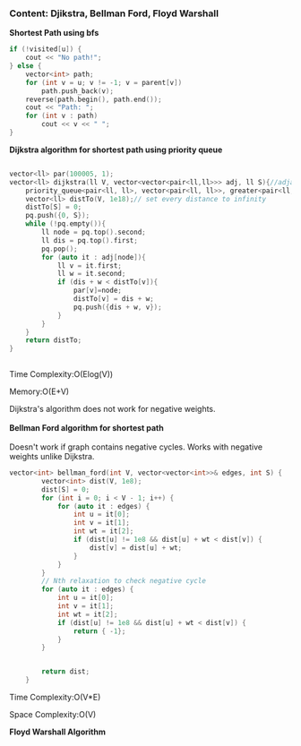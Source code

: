 ### Content: Djikstra, Bellman Ford, Floyd Warshall
**Shortest Path using bfs**
```cpp
if (!visited[u]) {
    cout << "No path!";
} else {
    vector<int> path;
    for (int v = u; v != -1; v = parent[v])
        path.push_back(v);
    reverse(path.begin(), path.end());
    cout << "Path: ";
    for (int v : path)
        cout << v << " ";
}

```

**Dijkstra algorithm for shortest path using priority queue**
```cpp

vector<ll> par(100005, 1);
vector<ll> dijkstra(ll V, vector<vector<pair<ll,ll>>> adj, ll S){//adjacency list contains the vertices that are connected along with the weight
    priority_queue<pair<ll, ll>, vector<pair<ll, ll>>, greater<pair<ll, ll>>> pq;
    vector<ll> distTo(V, 1e18);// set every distance to infinity
    distTo[S] = 0;
    pq.push({0, S});
    while (!pq.empty()){
        ll node = pq.top().second;
        ll dis = pq.top().first;
        pq.pop();
        for (auto it : adj[node]){
            ll v = it.first;
            ll w = it.second;
            if (dis + w < distTo[v]){
                par[v]=node;
                distTo[v] = dis + w;
                pq.push({dis + w, v});
            }
        }
    }
    return distTo;
}
    
```
Time Complexity:O(Elog(V))

Memory:O(E+V)

Dijkstra's algorithm does not work for negative weights. 
<br><br>
**Bellman Ford algorithm for shortest path**
<br><br>
Doesn't work if graph contains negative cycles.
Works with negative weights unlike Dijkstra.
```cpp
vector<int> bellman_ford(int V, vector<vector<int>>& edges, int S) {
		vector<int> dist(V, 1e8);
		dist[S] = 0;
		for (int i = 0; i < V - 1; i++) {
			for (auto it : edges) {
				int u = it[0];
				int v = it[1];
				int wt = it[2];
				if (dist[u] != 1e8 && dist[u] + wt < dist[v]) {
					dist[v] = dist[u] + wt;
				}
			}
		}
		// Nth relaxation to check negative cycle
		for (auto it : edges) {
			int u = it[0];
			int v = it[1];
			int wt = it[2];
			if (dist[u] != 1e8 && dist[u] + wt < dist[v]) {
				return { -1};
			}
		}


		return dist;
	}
```
Time Complexity:O(V*E)

Space Complexity:O(V)<br>

**Floyd Warshall Algorithm**
